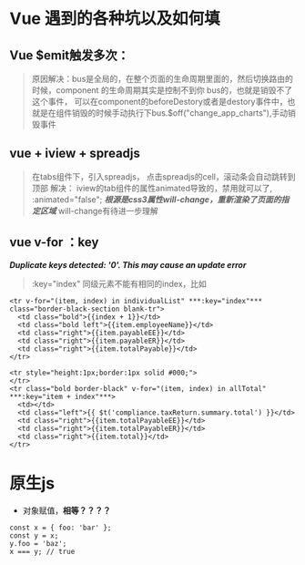 # Vue 遇到的各种坑以及如何填

## Vue $emit触发多次：
> 原因解决：bus是全局的，在整个页面的生命周期里面的，然后切换路由的时候，component 的生命周期其实是控制不到你 bus的，也就是销毁不了这个事件，
可以在component的beforeDestory或者是destory事件中，也就是在组件销毁的时候手动执行下bus.$off("change_app_charts"),手动销毁事件

## vue + iview + spreadjs
> 在tabs组件下，引入spreadjs， 点击spreadjs的cell，滚动条会自动跳转到顶部
> 解决： iview的tab组件的属性animated导致的，禁用就可以了, :animated="false"; 
> ***根源是css3属性will-change，重新渲染了页面的指定区域***  will-change有待进一步理解


## vue v-for ：key
***Duplicate keys detected: '0'. This may cause an update error***
> :key="index"  同级元素不能有相同的index，比如
```
<tr v-for="(item, index) in individualList" ***:key="index"*** class="border-black-section blank-tr">
  <td class="bold">{{index + 1}}</td>
  <td class="bold left">{{item.employeeName}}</td>
  <td class="right">{{item.payableEE}}</td>
  <td class="right">{{item.payableER}}</td>
  <td class="right">{{item.totalPayable}}</td>
</tr>

<tr style="height:1px;border:1px solid #000;">
</tr>
<tr class="bold border-black" v-for="(item, index) in allTotal" ***:key="item + index"***>
  <td></td>
  <td class="left">{{ $t('compliance.taxReturn.summary.total') }}</td>
  <td class="right">{{item.totalPayableEE}}</td>
  <td class="right">{{item.totalPayableER}}</td>
  <td class="right">{{item.total}}</td>
</tr>
```

# 原生js
+ 对象赋值，**相等？？？？**
```
const x = { foo: 'bar' };
const y = x;
y.foo = 'baz';
x === y; // true
```
